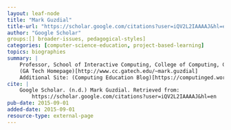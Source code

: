 ```yaml
---
layout: leaf-node
title: "Mark Guzdial"
title-url: "https://scholar.google.com/citations?user=iQV2L2IAAAAJ&hl=en"
author: "Google Scholar"
groups:[] broader-issues, pedagogical-styles]
categories: [computer-science-education, project-based-learning]
topics: biographies
summary: |
    Professor, School of Interactive Computing, College of Computing, Georgia Institute of Technology Google Scholar topics: Computing Education, Learning Sciences & Technologies, Computer Supported Collaborative Learning Verified email at cc.gatech.edu (2017-04-09)
    (GA Tech Homepage)[http://www.cc.gatech.edu/~mark.guzdial]
    Additional Site: (Computing Education Blog)[https://computinged.wordpress.com/]
cite: |
    Google Scholar. (n.d.) Mark Guzdial. Retrieved from:
        https://scholar.google.com/citations?user=iQV2L2IAAAAJ&hl=en
pub-date: 2015-09-01
added-date: 2015-09-01
resource-type: external-page
---
```

